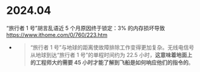 
# 2024.04

“旅行者 1 号”胡言乱语近 5 个月原因终于锁定：3% 的内存损坏导致 https://www.ithome.com/0/760/223.htm
- > “旅行者 1 号”与地球的距离使故障排除工作变得更加复杂。无线电信号从地球到达“旅行者 1 号”的单程时间约为 22.5 小时，**这意味着地面上的工程师大约需要 45 小时才能了解到飞船是如何响应他们的指令的**。
